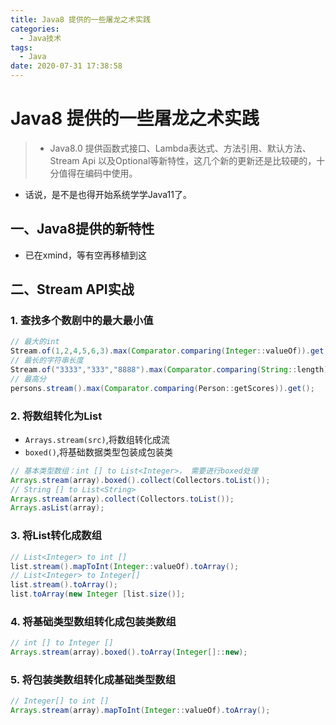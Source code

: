 ```yaml
---
title: Java8 提供的一些屠龙之术实践
categories:
  - Java技术
tags:
  - Java
date: 2020-07-31 17:38:58
---
```


# Java8 提供的一些屠龙之术实践

>- Java8.0 提供函数式接口、Lambda表达式、方法引用、默认方法、Stream Api 以及Optional等新特性，这几个新的更新还是比较硬的，十分值得在编码中使用。
- 话说，是不是也得开始系统学学Java11了。

## 一、Java8提供的新特性
- 已在xmind，等有空再移植到这

## 二、Stream API实战
### 1. 查找多个数剧中的最大最小值
```java
// 最大的int
Stream.of(1,2,4,5,6,3).max(Comparator.comparing(Integer::valueOf)).get();
// 最长的字符串长度
Stream.of("3333","333","8888").max(Comparator.comparing(String::length)).get();
// 最高分
persons.stream().max(Comparator.comparing(Person::getScores)).get();
```

### 2. 将数组转化为List
- `Arrays.stream(src)`,将数组转化成流
- `boxed()`,将基础数据类型包装成包装类

```java
// 基本类型数组：int [] to List<Integer>， 需要进行boxed处理
Arrays.stream(array).boxed().collect(Collectors.toList());
// String [] to List<String>
Arrays.stream(array).collect(Collectors.toList());
Arrays.asList(array);
```

### 3. 将List转化成数组

```java
// List<Integer> to int []
list.stream().mapToInt(Integer::valueOf).toArray();
// List<Integer> to Integer[]
list.stream().toArray();
list.toArray(new Integer [list.size()];
```

### 4. 将基础类型数组转化成包装类数组

```java
// int [] to Integer []
Arrays.stream(array).boxed().toArray(Integer[]::new);
```

### 5. 将包装类数组转化成基础类型数组
```java
// Integer[] to int []
Arrays.stream(array).mapToInt(Integer::valueOf).toArray();
```
